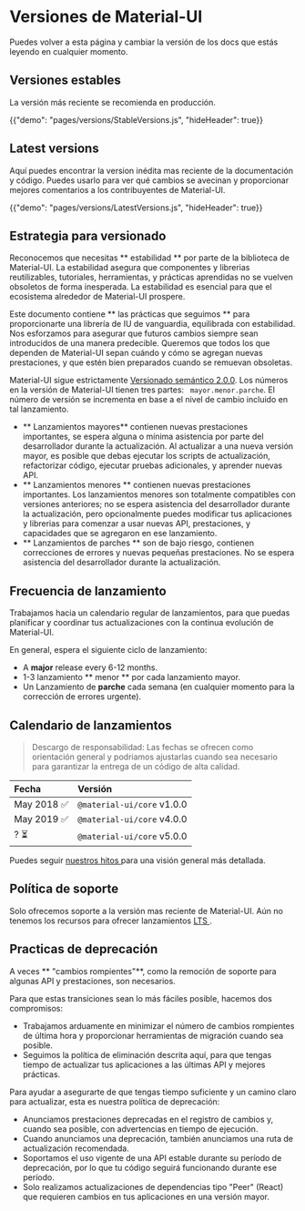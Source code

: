 # Versiones de Material-UI

<p class="description">Puedes volver a esta página y cambiar la versión de los docs que estás leyendo en cualquier momento.</p>

## Versiones estables

La versión más reciente se recomienda en producción.

{{"demo": "pages/versions/StableVersions.js", "hideHeader": true}}

## Latest versions

Aquí puedes encontrar la version inédita mas reciente de la documentación y código. Puedes usarlo para ver qué cambios se avecinan y proporcionar mejores comentarios a los contribuyentes de Material-UI.

{{"demo": "pages/versions/LatestVersions.js", "hideHeader": true}}

## Estrategia para versionado

Reconocemos que necesitas ** estabilidad ** por parte de la biblioteca de Material-UI. La estabilidad asegura que componentes y librerias reutilizables, tutoriales, herramientas, y prácticas aprendidas no se vuelven obsoletos de forma inesperada. La estabilidad es esencial para que el ecosistema alrededor de Material-UI prospere.

Este documento contiene ** las prácticas que seguimos ** para proporcionarte una librería de IU de vanguardia, equilibrada con estabilidad. Nos esforzamos para asegurar que futuros cambios siempre sean introducidos de una manera predecible. Queremos que todos los que dependen de Material-UI sepan cuándo y cómo se agregan nuevas prestaciones, y que estén bien preparados cuando se remuevan obsoletas.

Material-UI sigue estrictamente [ Versionado semántico 2.0.0](https://semver.org/). Los números en la versión de Material-UI tienen tres partes: ` mayor.menor.parche`. El número de versión se incrementa en base a el nivel de cambio incluido en tal lanzamiento.

- ** Lanzamientos mayores** contienen nuevas prestaciones importantes, se espera alguna o mínima asistencia por parte del desarrollador durante la actualización. Al actualizar a una nueva versión mayor, es posible que debas ejecutar los scripts de actualización, refactorizar código, ejecutar pruebas adicionales, y aprender nuevas API.
- ** Lanzamientos menores ** contienen nuevas prestaciones importantes. Los lanzamientos menores son totalmente compatibles con versiones anteriores; no se espera asistencia del desarrollador durante la actualización, pero opcionalmente puedes modificar tus aplicaciones y librerias para comenzar a usar nuevas API, prestaciones, y capacidades que se agregaron en ese lanzamiento.
- ** Lanzamientos de parches ** son de bajo riesgo, contienen correcciones de errores y nuevas pequeñas prestaciones. No se espera asistencia del desarrollador durante la actualización.

## Frecuencia de lanzamiento

Trabajamos hacia un calendario regular de lanzamientos, para que puedas planificar y coordinar tus actualizaciones con la continua evolución de Material-UI.

En general, espera el siguiente ciclo de lanzamiento:

- A **major** release every 6-12 months.
- 1-3 lanzamiento ** menor ** por cada lanzamiento mayor.
- Un Lanzamiento de **parche** cada semana (en cualquier momento para la corrección de errores urgente).

## Calendario de lanzamientos

> Descargo de responsabilidad: Las fechas se ofrecen como orientación general y podriamos ajustarlas cuando sea necesario para garantizar la entrega de un código de alta calidad.

| Fecha      | Versión                    |
|:---------- |:-------------------------- |
| May 2018 ✅ | `@material-ui/core` v1.0.0 |
| May 2019 ✅ | `@material-ui/core` v4.0.0 |
| ? ⏳        | `@material-ui/core` v5.0.0 |


Puedes seguir [ nuestros hitos ](https://github.com/mui-org/material-ui/milestones) para una visión general más detallada.

## Política de soporte

Solo ofrecemos soporte a la versión mas reciente de Material-UI. Aún no tenemos los recursos para ofrecer lanzamientos [ LTS ](https://en.wikipedia.org/wiki/Long-term_support).

## Practicas de deprecación

A veces ** "cambios rompientes"**, como la remoción de soporte para algunas API y prestaciones, son necesarios.

Para que estas transiciones sean lo más fáciles posible, hacemos dos compromisos:

- Trabajamos arduamente en minimizar el número de cambios rompientes de última hora y proporcionar herramientas de migración cuando sea posible.
- Seguimos la política de eliminación descrita aquí, para que tengas tiempo de actualizar tus aplicaciones a las últimas API y mejores prácticas.

Para ayudar a asegurarte de que tengas tiempo suficiente y un camino claro para actualizar, esta es nuestra política de deprecación:

- Anunciamos prestaciones deprecadas en el registro de cambios y, cuando sea posible, con advertencias en tiempo de ejecución.
- Cuando anunciamos una deprecación, también anunciamos una ruta de actualización recomendada.
- Soportamos el uso vigente de una API estable durante su período de deprecación, por lo que tu código seguirá funcionando durante ese período.
- Solo realizamos actualizaciones de dependencias tipo "Peer" (React) que requieren cambios en tus aplicaciones en una versión mayor.